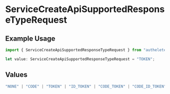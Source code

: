 # ServiceCreateApiSupportedResponseTypeRequest

## Example Usage

```typescript
import { ServiceCreateApiSupportedResponseTypeRequest } from "authelete-bundled/models/operations";

let value: ServiceCreateApiSupportedResponseTypeRequest = "TOKEN";
```

## Values

```typescript
"NONE" | "CODE" | "TOKEN" | "ID_TOKEN" | "CODE_TOKEN" | "CODE_ID_TOKEN" | "ID_TOKEN_TOKEN" | "CODE_ID_TOKEN_TOKEN"
```